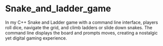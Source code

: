 # Snake_and_ladder_game
In my C++ Snake and Ladder game with a command line interface, players roll dice, navigate the grid, and climb ladders or slide down snakes. The command line displays the board and prompts moves, creating a nostalgic yet digital gaming experience.
